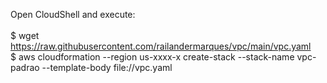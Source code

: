 Open CloudShell and execute:<br>
<br>
$ wget https://raw.githubusercontent.com/railandermarques/vpc/main/vpc.yaml<br>
$ aws cloudformation --region us-xxxx-x create-stack --stack-name vpc-padrao --template-body file://vpc.yaml
